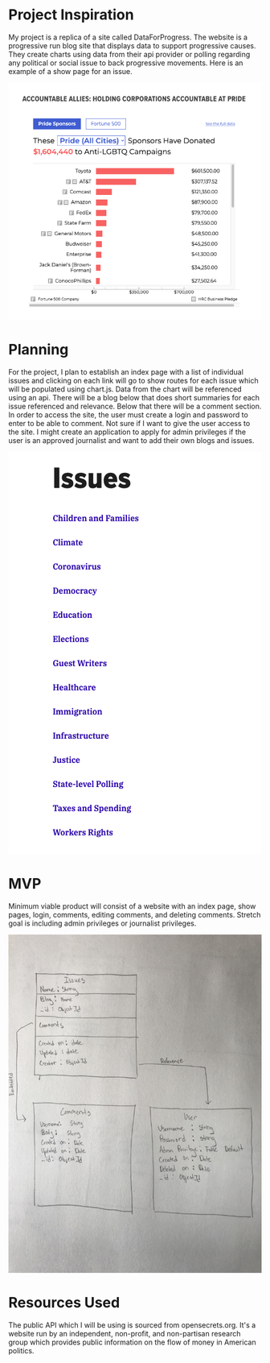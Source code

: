 <h1><strong>Project Inspiration</strong></h1>

My project is a replica of a site called DataForProgress. The website is a progressive run blog site that displays data to support progressive causes. They create charts using data from their api provider or polling regarding any political or social issue to back progressive movements. Here is an example of a show page for an issue. 

![DataForProgress](assets/ReadMe/DFPChart.png)

<h1><strong>Planning</strong></h1>

For the project, I plan to establish an index page with a list of individual issues and clicking on each link will go to show routes for each issue which will be populated using chart.js. Data from the chart will be referenced using an api. There will be a blog below that does short summaries for each issue referenced and relevance. Below that there will be a comment section. In order to access the site, the user must create a login and password to enter to be able to comment. Not sure if I want to give the user access to the site. I might create an application to apply for admin privileges if the user is an approved journalist and want to add their own blogs and issues.

![Charts](assets/ReadMe/Issues.png)

<h1><strong>MVP</strong></h1>

Minimum viable product will consist of a website with an index page, show pages, login, comments, editing comments, and deleting comments. Stretch goal is including admin privileges or journalist privileges. 

![ERD](assets/ReadMe/ERD.jpeg)

<h1><strong>Resources Used</strong></h1>

The public API which I will be using is sourced from opensecrets.org. It's a website run by an independent, non-profit, and non-partisan research group which provides public information on the flow of money in American politics.

